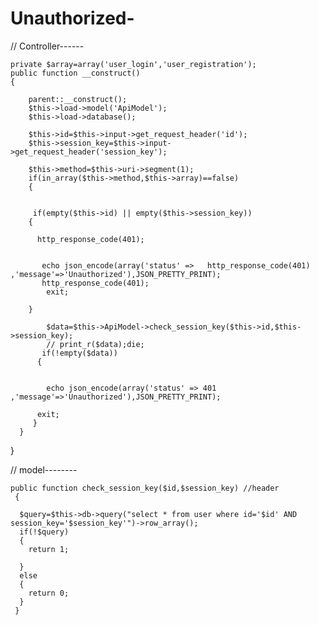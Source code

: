# Unauthorized-

// Controller------

    private $array=array('user_login','user_registration');
    public function __construct() 
    {
          
        parent::__construct();
        $this->load->model('ApiModel');
        $this->load->database(); 

        $this->id=$this->input->get_request_header('id');
        $this->session_key=$this->input->get_request_header('session_key');

        $this->method=$this->uri->segment(1); 
        if(in_array($this->method,$this->array)==false)
        {
          
         
         if(empty($this->id) || empty($this->session_key))
        {

          http_response_code(401);


           echo json_encode(array('status' =>   http_response_code(401) ,'message'=>'Unauthorized'),JSON_PRETTY_PRINT);
           http_response_code(401);
            exit;

        }
       
            $data=$this->ApiModel->check_session_key($this->id,$this->session_key);
            // print_r($data);die;
           if(!empty($data)) 
          {
            
           
            echo json_encode(array('status' => 401 ,'message'=>'Unauthorized'),JSON_PRETTY_PRINT);

          exit;
         }
      }
   }
 
 // model--------
 
    public function check_session_key($id,$session_key) //header
     {
             
      $query=$this->db->query("select * from user where id='$id' AND session_key='$session_key'")->row_array();
      if(!$query)
      {
        return 1;

      }
      else
      {
        return 0;
      }
     }
